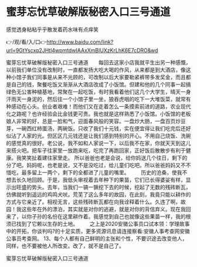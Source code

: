 # 蜜芽忘忧草破解版秘密入口三号通道
感觉透身粘粘乎乎散发着药水味有点痒笑

👉/观/看/入/口👉http://www.baidu.com/link?url=9GtYscxq2JHtl4wpmtdwIAAxXmBlUXzKrLhK6E7cDRO&wd

蜜芽忘忧草破解版秘密入口三号通道　　每回去这家小店我就平生出另一种感慨，以前我们单位没有改制时，一直都发扬大吃大喝的作风，从来都是到大酒店，像这种小馆子我们同事是从来不光顾的，可改制以后大家要勒紧裤带多发奖金，而且都是自己的钱，聚餐吃饭又渐渐从大酒店改成了小饭馆。但建和他的几个同事一起搞绿色无公害种植基地，常聚在一起吃饭，有时我看着他们这几个大学生，晴天一身汗雨天一身泥的，然后往一个小馆子里一坐，狼吞虎咽的吃下一大堆饭菜，就常有种感动在心头。创业者艰难！而他们又在走着怎么一条摸索前进的道路，农业现代化之路呢？也许经验会比金钱更可贵。我也就是这样熟悉了小饭馆。小饭馆的老板娘人非常的好，总是一脸和气，迎面春风般的笑容。一盘炒大肠，一盘百页炒豆芽，一碗西红柿蛋汤，两碗饭。只收了我们十元钱，实在便宜得让我们吃完后还好似沾了人家的光。但区区几元钱还是让我们感到特别的开心。不用自己烧饭、洗碗的感觉真的很好。老公说，我不如和人家说一下，以后我不在家，你就天天到这儿来搭火吧。把车子往家里一放跑来吃，吃完了再跑回家，正好饭后散散步有利于健康。我笑笑扯着建往家里走。
所以爸爸也老是会说，给你妈送几个往日，剩下的分了吧。妈妈呢，也老是说，又不是没吃过，给儿童们吃吧。所以爸爸妈妈又不不惜吃，最多留上一两个，剩下的全都进了儿童的嘴里。
　　历史的沧桑，使我不想去长久地回顾。于是，我低头审视着去年种下的果苗，它们已长得婆娑有样，显示出旺盛的势头。去年，当我们一镐一镢挖下去的时候，挖起了无数的残砖断瓦，仿佛就听到遥远的鸡鸣犬吠。荒芜了这么多年的故园，在此刻，我竟只能以耕作的方式与它亲近了。相视无言，这些残砖断瓦都在向我诠释着什么。久违了啊，故园！我这些年在外的漂泊，其实就是对你的逃避，就是对你的背信弃义。现在我回来了，以你子孙的名份在这里耕作着。我感觉到自己也就像这些果苗一样，我的根须已找到了它赖以生存的土地。
　　之上是2020安徽公事员口试本领：学理故事中的开拓，你谈判吗?的十足实质，更多资源讯息请连接察看:安徽人事考查网安徽公事员考查网。
	13、每个人都有自己鲜明的主张和个性，不要识途去改变他人，同样，也不要被他人所改变。改了，就不是自己了。

蜜芽忘忧草破解版秘密入口三号通道

